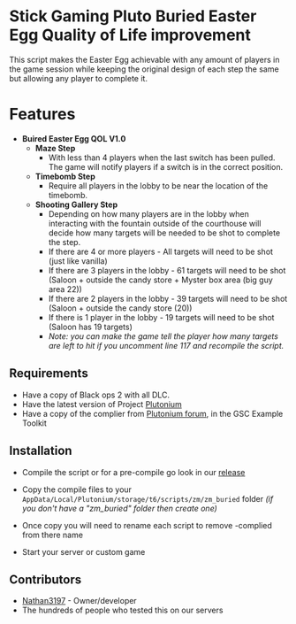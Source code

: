 # Stick Gaming Pluto Buried Easter Egg Quality of Life improvement
This script makes the Easter Egg achievable with any amount of players in the game session while keeping the original design of each step the same but allowing any player to complete it.


# Features
-	**Buired Easter Egg QOL V1.0**
	- **Maze Step**
        - With less than 4 players when the last switch has been pulled. The game will notify players if a switch is in the correct position.
	- **Timebomb Step**
        - Require all players in the lobby to be near the location of the timebomb.
    - **Shooting Gallery Step**
        - Depending on how many players are in the lobby when interacting with the fountain outside of the courthouse will decide how many targets will be needed to be shot to complete the step.
        - If there are 4 or more players - All targets will need to be shot (just like vanilla)
        - If there are 3 players in the lobby - 61 targets will need to be shot (Saloon + outside the candy store + Myster box area (big guy area 22))
        - If there are 2 players in the lobby - 39 targets will need to be shot (Saloon + outside the candy store (20))
        - If there is 1 player in the lobby - 19 targets will need to be shot (Saloon has 19 targets)
        - _Note: you can make the game tell the player how many targets are left to hit if you uncomment line 117 and recompile the script._

## Requirements
- Have a copy of Black ops 2 with all DLC.
- Have the latest version of Project [Plutonium](https://plutonium.pw/)
- Have a copy of the complier from [Plutonium forum](https://plutonium.pw/docs/modding/loading-mods/#t6), in the GSC Example Toolkit

## Installation
- Compile the script or for a pre-compile go look in our [release](https://github.com/Stick-Gaming/pluto-t6zm-dlc3-ee-patch/releases) 

- Copy the compile files to your `AppData/Local/Plutonium/storage/t6/scripts/zm/zm_buried` folder _(if you don't have a "zm_buried" folder then create one)_

- Once copy you will need to rename each script to remove -complied from there name

- Start your server or custom game


## Contributors
-	[Nathan3197](https://twitter.com/nathan3197) - Owner/developer
-   The hundreds of people who tested this on our servers
